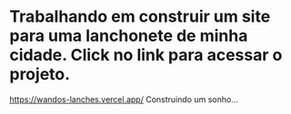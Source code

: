 # Trabalhando em construir um site para uma lanchonete de minha cidade. Click no link para acessar o projeto.
 https://wandos-lanches.vercel.app/
Construindo um sonho... 
